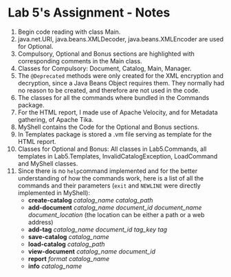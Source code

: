 # Lab 5's Assignment - Notes

1. Begin code reading with class Main.
2. java.net.URI, java.beans.XMLDecoder, java.beans.XMLEncoder are used for Optional.
3. Compulsory, Optional and Bonus sections are highlighted with corresponding comments in the Main class.
4. Classes for Compulsory: Document, Catalog, Main, Manager.
5. The `@Deprecated` methods were only created for the XML encryption and decryption, since a Java Beans Object requires them.
   They normally had no reason to be created, and therefore are not used in the code.
6. The classes for all the commands where bundled in the Commands package.
7. For the HTML report, I made use of Apache Velocity, and for Metadata gathering, of Apache Tika.
8. MyShell contains the Code for the Optional and Bonus sections.
9. In Templates package is stored a .vm file serving as template for the HTML report.
10. Classes for Optional and Bonus: All classes in Lab5.Commands, all templates in Lab5.Templates, InvalidCatalogException, LoadCommand and MyShell classes.
11. Since there is no `help`command implemented and for the better understanding of how the commands work, here is a list of all the commands and their parameters (`exit` and `NEWLINE` were directly implemented in MyShell):
    * __create-catalog__ *catalog_name* *catalog_path*
    * __add-document__ *catalog_name* *document_id* *document_name* *document_location* (the location can be either a path or a web address)
    * __add-tag__ *catalog_name* *document_id* *tag_key* *tag*
    * __save-catalog__ *catalog_name*
    * __load-catalog__ *catalog_path*
    * __view-document__ *catalog_name* *document_id*
    * __report__ *format* *catalog_name*
    * __info__ *catalog_name*
